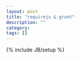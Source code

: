 ```yaml
---
layout: post
title: "requirejs & grunt"
description: ""
category: 
tags: []
---
```

{% include JB/setup %}
